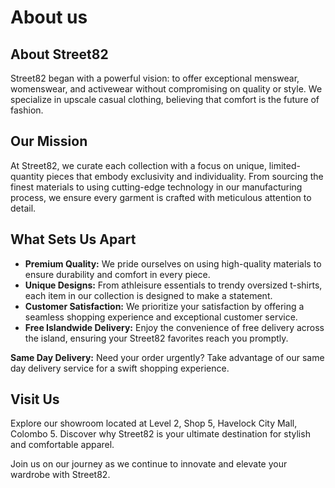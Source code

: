
# About us

## **About Street82**

Street82 began with a powerful vision: to offer exceptional menswear, womenswear, and activewear without compromising on quality or style. We specialize in upscale casual clothing, believing that comfort is the future of fashion.

## **Our Mission**

At Street82, we curate each collection with a focus on unique, limited-quantity pieces that embody exclusivity and individuality. From sourcing the finest materials to using cutting-edge technology in our manufacturing process, we ensure every garment is crafted with meticulous attention to detail.

## **What Sets Us Apart**

-   **Premium Quality:**  We pride ourselves on using high-quality materials to ensure durability and comfort in every piece.
-   **Unique Designs:**  From athleisure essentials to trendy oversized t-shirts, each item in our collection is designed to make a statement.
-   **Customer Satisfaction:**  We prioritize your satisfaction by offering a seamless shopping experience and exceptional customer service.
-   **Free Islandwide Delivery:**  Enjoy the convenience of free delivery across the island, ensuring your Street82 favorites reach you promptly.

**Same Day Delivery:**  Need your order urgently? Take advantage of our same day delivery service for a swift shopping experience.

## **Visit Us**

Explore our showroom located at Level 2, Shop 5, Havelock City Mall, Colombo 5. Discover why Street82 is your ultimate destination for stylish and comfortable apparel.

Join us on our journey as we continue to innovate and elevate your wardrobe with Street82.
